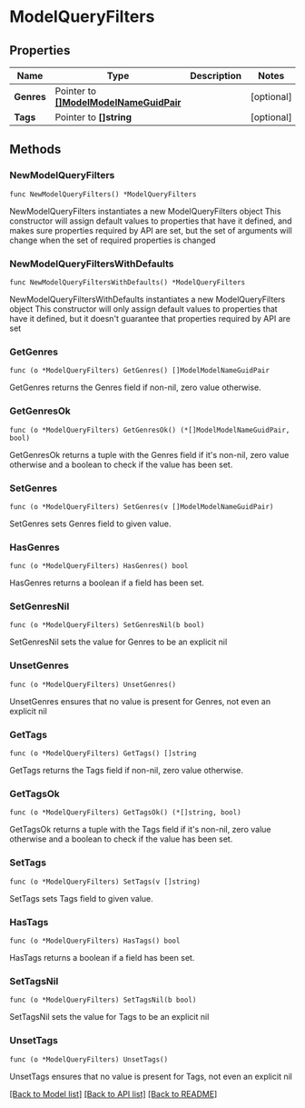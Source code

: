 # ModelQueryFilters

## Properties

Name | Type | Description | Notes
------------ | ------------- | ------------- | -------------
**Genres** | Pointer to [**[]ModelModelNameGuidPair**](ModelModelNameGuidPair.md) |  | [optional] 
**Tags** | Pointer to **[]string** |  | [optional] 

## Methods

### NewModelQueryFilters

`func NewModelQueryFilters() *ModelQueryFilters`

NewModelQueryFilters instantiates a new ModelQueryFilters object
This constructor will assign default values to properties that have it defined,
and makes sure properties required by API are set, but the set of arguments
will change when the set of required properties is changed

### NewModelQueryFiltersWithDefaults

`func NewModelQueryFiltersWithDefaults() *ModelQueryFilters`

NewModelQueryFiltersWithDefaults instantiates a new ModelQueryFilters object
This constructor will only assign default values to properties that have it defined,
but it doesn't guarantee that properties required by API are set

### GetGenres

`func (o *ModelQueryFilters) GetGenres() []ModelModelNameGuidPair`

GetGenres returns the Genres field if non-nil, zero value otherwise.

### GetGenresOk

`func (o *ModelQueryFilters) GetGenresOk() (*[]ModelModelNameGuidPair, bool)`

GetGenresOk returns a tuple with the Genres field if it's non-nil, zero value otherwise
and a boolean to check if the value has been set.

### SetGenres

`func (o *ModelQueryFilters) SetGenres(v []ModelModelNameGuidPair)`

SetGenres sets Genres field to given value.

### HasGenres

`func (o *ModelQueryFilters) HasGenres() bool`

HasGenres returns a boolean if a field has been set.

### SetGenresNil

`func (o *ModelQueryFilters) SetGenresNil(b bool)`

 SetGenresNil sets the value for Genres to be an explicit nil

### UnsetGenres
`func (o *ModelQueryFilters) UnsetGenres()`

UnsetGenres ensures that no value is present for Genres, not even an explicit nil
### GetTags

`func (o *ModelQueryFilters) GetTags() []string`

GetTags returns the Tags field if non-nil, zero value otherwise.

### GetTagsOk

`func (o *ModelQueryFilters) GetTagsOk() (*[]string, bool)`

GetTagsOk returns a tuple with the Tags field if it's non-nil, zero value otherwise
and a boolean to check if the value has been set.

### SetTags

`func (o *ModelQueryFilters) SetTags(v []string)`

SetTags sets Tags field to given value.

### HasTags

`func (o *ModelQueryFilters) HasTags() bool`

HasTags returns a boolean if a field has been set.

### SetTagsNil

`func (o *ModelQueryFilters) SetTagsNil(b bool)`

 SetTagsNil sets the value for Tags to be an explicit nil

### UnsetTags
`func (o *ModelQueryFilters) UnsetTags()`

UnsetTags ensures that no value is present for Tags, not even an explicit nil

[[Back to Model list]](../README.md#documentation-for-models) [[Back to API list]](../README.md#documentation-for-api-endpoints) [[Back to README]](../README.md)


